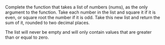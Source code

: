 Complete the function that takes a list of numbers (nums), as the only argument to the function. Take each number in the list and square it if it is even, or square root the number if it is odd. Take this new list and return the sum of it, rounded to two decimal places.

The list will never be empty and will only contain values that are greater than or equal to zero.
